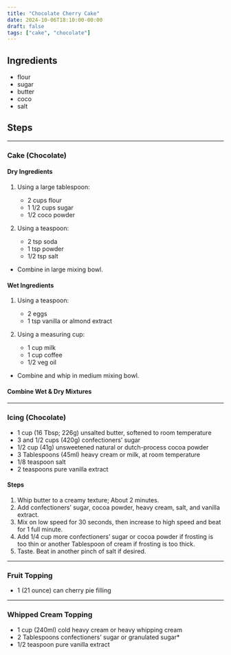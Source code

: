 ```yaml
---
title: "Chocolate Cherry Cake"
date: 2024-10-06T18:10:00-00:00
draft: false
tags: ["cake", "chocolate"]
---
```


## Ingredients

* flour
* sugar
* butter
* coco
* salt


## Steps

---
### Cake (Chocolate)

#### Dry Ingredients

1. Using a large tablespoon:
    - 2 cups flour
    - 1 1/2 cups sugar
    - 1/2 coco powder

2. Using a teaspoon:
    - 2 tsp soda
    - 1 tsp powder
    - 1/2 tsp salt

- Combine in large mixing bowl.

#### Wet Ingredients

1. Using a teaspoon:
    - 2 eggs
    - 1 tsp vanilla or almond extract

2. Using a measuring cup:
    - 1 cup milk
    - 1 cup coffee
    - 1/2 veg oil

- Combine and whip in medium mixing bowl.

#### Combine Wet & Dry Mixtures

---
### Icing (Chocolate)

- 1 cup (16 Tbsp; 226g) unsalted butter, softened to room temperature
- 3 and 1/2 cups (420g) confectioners’ sugar
- 1/2 cup (41g) unsweetened natural or dutch-process cocoa powder
- 3 Tablespoons (45ml) heavy cream or milk, at room temperature
- 1/8 teaspoon salt
- 2 teaspoons pure vanilla extract

#### Steps

1. Whip butter to a creamy texture; About 2 minutes.
2. Add confectioners’ sugar, cocoa powder, heavy cream, salt, and vanilla extract.
3. Mix on low speed for 30 seconds, then increase to high speed and beat for 1 full minute.
4. Add 1/4 cup more confectioners’ sugar or cocoa powder if frosting is too thin or another Tablespoon of cream if frosting is too thick.
5. Taste. Beat in another pinch of salt if desired.

---
### Fruit Topping
- 1 (21 ounce) can cherry pie filling

---
### Whipped Cream Topping

- 1 cup (240ml) cold heavy cream or heavy whipping cream
- 2 Tablespoons confectioners’ sugar or granulated sugar*
- 1/2 teaspoon pure vanilla extract